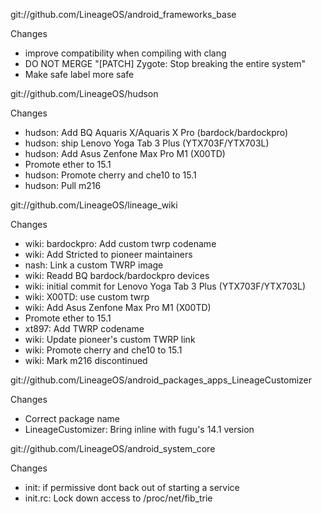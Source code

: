 
git://github.com/LineageOS/android_frameworks_base

Changes
- improve compatibility when compiling with clang
- DO NOT MERGE "[PATCH] Zygote: Stop breaking the entire system"
- Make safe label more safe

git://github.com/LineageOS/hudson

Changes
- hudson: Add BQ Aquaris X/Aquaris X Pro (bardock/bardockpro)
- hudson: ship Lenovo Yoga Tab 3 Plus (YTX703F/YTX703L)
- hudson: Add Asus Zenfone Max Pro M1 (X00TD)
- Promote ether to 15.1
- hudson: Promote cherry and che10 to 15.1
- hudson: Pull m216

git://github.com/LineageOS/lineage_wiki

Changes
- wiki: bardockpro: Add custom twrp codename
- wiki: Add Stricted to pioneer maintainers
- nash: Link a custom TWRP image
- wiki: Readd BQ bardock/bardockpro devices
- wiki: initial commit for Lenovo Yoga Tab 3 Plus (YTX703F/YTX703L)
- wiki: X00TD: use custom twrp
- wiki: Add Asus Zenfone Max Pro M1 (X00TD)
- Promote ether to 15.1
- xt897: Add TWRP codename
- wiki: Update pioneer's custom TWRP link
- wiki: Promote cherry and che10 to 15.1
- wiki: Mark m216 discontinued

git://github.com/LineageOS/android_packages_apps_LineageCustomizer

Changes
- Correct package name
- LineageCustomizer: Bring inline with fugu's 14.1 version

git://github.com/LineageOS/android_system_core

Changes
- init: if permissive dont back out of starting a service
- init.rc: Lock down access to /proc/net/fib_trie
